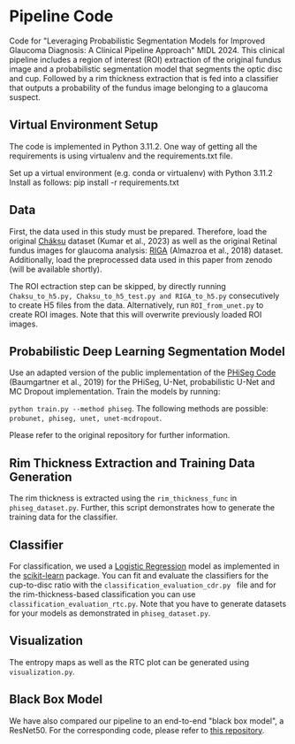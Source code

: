 # Pipeline Code
Code for "Leveraging Probabilistic Segmentation Models for Improved Glaucoma Diagnosis: A Clinical Pipeline Approach" MIDL 2024.
This clinical pipeline includes a region of interest (ROI) extraction of the original fundus image and a probabilistic segmentation model that segments the optic disc and cup. Followed by a rim thickness extraction that is fed into a classifier that outputs a probability of the fundus image belonging to a glaucoma suspect.

## Virtual Environment Setup
The code is implemented in Python 3.11.2. One way of getting all the requirements is using virtualenv and the requirements.txt file.

Set up a virtual environment (e.g. conda or virtualenv) with Python 3.11.2
Install as follows:
pip install -r requirements.txt

## Data
First, the data used in this study must be prepared. Therefore, load the original [Chákṣu](https://www.nature.com/articles/s41597-023-01943-4) dataset (Kumar et al., 2023) as well as the original Retinal fundus images for glaucoma analysis: [RIGA](https://deepblue.lib.umich.edu/data/concern/data_sets/3b591905z) (Almazroa et al., 2018) dataset. Additionally, load the preprocessed data used in this paper from zenodo (will be available shortly).

The ROI ectraction step can be skipped, by directly running ```Chaksu_to_h5.py, Chaksu_to_h5_test.py and RIGA_to_h5.py``` consecutively to create H5 files from the data. Alternatively, run ```ROI_from_unet.py``` to create ROI images. Note that this will overwrite previously loaded ROI images.

## Probabilistic Deep Learning Segmentation Model
Use an adapted version of the public implementation of the [PHiSeg Code](https://github.com/baumgach/PHiSeg-code) (Baumgartner et al., 2019) for the PHiSeg, U-Net, probabilistic U-Net and MC Dropout implementation. Train the models by running:

```python train.py --method phiseg```. The following methods are possible: ```probunet, phiseg, unet, unet-mcdropout```.

Please refer to the original repository for further information. 

## Rim Thickness Extraction and Training Data Generation
The rim thickness is extracted using the ```rim_thickness_func``` in ```phiseg_dataset.py```. Further, this script demonstrates how to generate the training data for the classifier.

## Classifier
For classification, we used a [Logistic Regression](https://scikit-learn.org/stable/modules/generated/sklearn.linear_model.LogisticRegression.html) model as implemented in the [scikit-learn](https://scikit-learn.org/stable/index.html) package. You can fit and evaluate the classifiers for the cup-to-disc ratio with the ```classification_evaluation_cdr.py ``` file and for the rim-thickness-based classification you can use ```classification_evaluation_rtc.py```. Note that you have to generate datasets for your models as demonstrated in ```phiseg_dataset.py```.

## Visualization
The entropy maps as well as the RTC plot can be generated using ```visualization.py```.

## Black Box Model
We have also compared our pipeline to an end-to-end "black box model", a ResNet50. For the corresponding code, please refer to [this repository](https://github.com/baumgach/chaksu-classifier).

